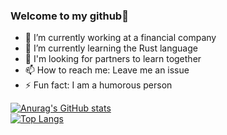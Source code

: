 ### Welcome to my github👋

- 🔭 I’m currently working at a financial company
- 🌱 I’m currently learning the Rust language
- 👯 I'm looking for partners to learn together
- 📫 How to reach me: Leave me an issue
- ⚡ Fun fact: I am a humorous person

[![Anurag's GitHub stats](https://github-readme-stats.vercel.app/api?username=gjmhandsome&show_icons=true&theme=radical)](https://github.com/anuraghazra/github-readme-stats)
<br>
[![Top Langs](https://github-readme-stats.vercel.app/api/top-langs/?username=gjmhandsome&layout=compact&theme=radical)](https://github.com/anuraghazra/github-readme-stats)
